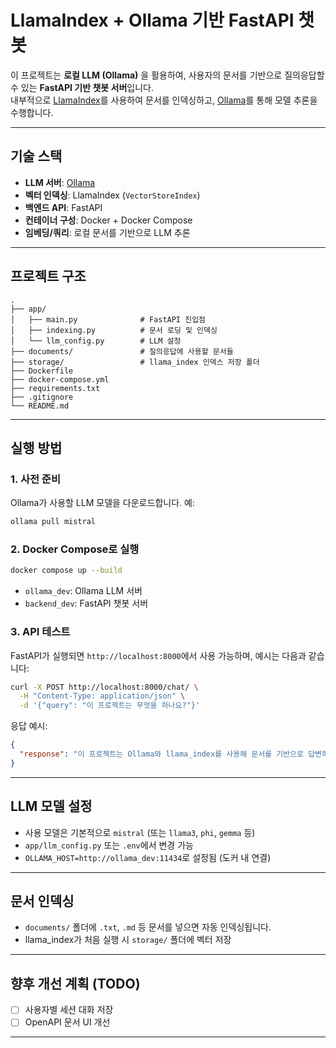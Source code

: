 # LlamaIndex + Ollama 기반 FastAPI 챗봇

이 프로젝트는 **로컬 LLM (Ollama)** 을 활용하여, 사용자의 문서를 기반으로 질의응답할 수 있는 **FastAPI 기반 챗봇 서버**입니다.  
내부적으로 [LlamaIndex](https://github.com/jerryjliu/llama_index)를 사용하여 문서를 인덱싱하고, [Ollama](https://ollama.com)를 통해 모델 추론을 수행합니다.

---

## 기술 스택

- **LLM 서버**: [Ollama](https://ollama.com)
- **벡터 인덱싱**: LlamaIndex (`VectorStoreIndex`)
- **백엔드 API**: FastAPI
- **컨테이너 구성**: Docker + Docker Compose
- **임베딩/쿼리**: 로컬 문서를 기반으로 LLM 추론

---

## 프로젝트 구조

```
.
├── app/
│   ├── main.py              # FastAPI 진입점
│   ├── indexing.py          # 문서 로딩 및 인덱싱
│   └── llm_config.py        # LLM 설정
├── documents/               # 질의응답에 사용할 문서들
├── storage/                 # llama_index 인덱스 저장 폴더
├── Dockerfile
├── docker-compose.yml
├── requirements.txt
├── .gitignore
└── README.md
```

---

## 실행 방법

### 1. 사전 준비

Ollama가 사용할 LLM 모델을 다운로드합니다. 예:

```bash
ollama pull mistral
```

### 2. Docker Compose로 실행

```bash
docker compose up --build
```

- `ollama_dev`: Ollama LLM 서버
- `backend_dev`: FastAPI 챗봇 서버

### 3. API 테스트

FastAPI가 실행되면 `http://localhost:8000`에서 사용 가능하며, 예시는 다음과 같습니다:

```bash
curl -X POST http://localhost:8000/chat/ \
  -H "Content-Type: application/json" \
  -d '{"query": "이 프로젝트는 무엇을 하나요?"}'
```

응답 예시:

```json
{
  "response": "이 프로젝트는 Ollama와 llama_index를 사용해 문서를 기반으로 답변하는 챗봇입니다."
}
```

---

## LLM 모델 설정

- 사용 모델은 기본적으로 `mistral` (또는 `llama3`, `phi`, `gemma` 등)
- `app/llm_config.py` 또는 `.env`에서 변경 가능
- `OLLAMA_HOST=http://ollama_dev:11434`로 설정됨 (도커 내 연결)

---

## 문서 인덱싱

- `documents/` 폴더에 `.txt`, `.md` 등 문서를 넣으면 자동 인덱싱됩니다.
- llama_index가 처음 실행 시 `storage/` 폴더에 벡터 저장

---

## 향후 개선 계획 (TODO)

- [ ] 사용자별 세션 대화 저장
- [ ] OpenAPI 문서 UI 개선

---


